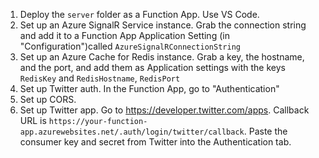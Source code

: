 1. Deploy the `server` folder as a Function App. Use VS Code.
2. Set up an Azure SignalR Service instance. Grab the connection string and add it to a Function App Application Setting (in "Configuration")called `AzureSignalRConnectionString`
3. Set up an Azure Cache for Redis instance. Grab a key, the hostname, and the port, and add them as Application settings with the keys `RedisKey` and `RedisHostname`, `RedisPort`
4. Set up Twitter auth. In the Function App, go to "Authentication"
5. Set up CORS.
6. Set up Twitter app. Go to https://developer.twitter.com/apps. Callback URL is `https://your-function-app.azurewebsites.net/.auth/login/twitter/callback`. Paste the consumer key and secret from Twitter into the Authentication tab.
